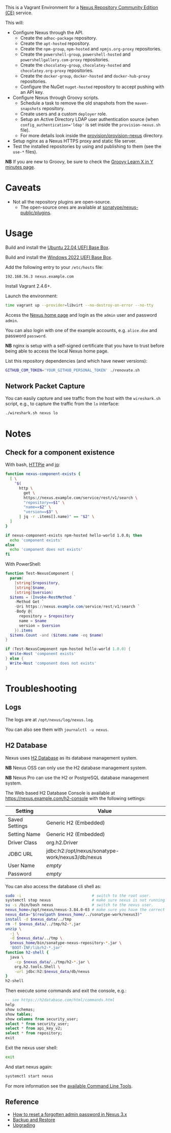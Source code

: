 This is a Vagrant Environment for a [Nexus Repository Community Edition (CE)](https://github.com/sonatype/nexus-public) service.

This will:

* Configure Nexus through the API.
  * Create the `adhoc-package` repository.
  * Create the `apt-hosted` repository.
  * Create the `npm-group`, `npm-hosted` and `npmjs.org-proxy` repositories.
  * Create the `powershell-group`, `powershell-hosted` and `powershellgallery.com-proxy` repositories.
  * Create the `chocolatey-group`, `chocolatey-hosted` and `chocolatey.org-proxy` repositories.
  * Create the `docker-group`, `docker-hosted` and `docker-hub-proxy` repositories.
  * Configure the NuGet `nuget-hosted` repository to accept pushing with an API key.
* Configure Nexus through Groovy scripts.
  * Schedule a task to remove the old snapshots from the `maven-snapshots` repository.
  * Create users and a custom `deployer` role.
  * Setup an Active Directory LDAP user authentication source (when `config_authentication='ldap'` is set inside the `provision-nexus.sh` file).
  * For more details look inside the [provision/provision-nexus](provision/provision-nexus) directory.
* Setup nginx as a Nexus HTTPS proxy and static file server.
* Test the installed repositories by using and publishing to them (see the `use-*` files).

**NB** If you are new to Groovy, be sure to check the [Groovy Learn X in Y minutes page](https://learnxinyminutes.com/docs/groovy/).


# Caveats

* Not all the repository plugins are open-source.
  * The open-source ones are available at [sonatype/nexus-public/plugins](https://github.com/sonatype/nexus-public/tree/master/plugins).


# Usage

Build and install the [Ubuntu 22.04 UEFI Base Box](https://github.com/rgl/ubuntu-vagrant).

Build and install the [Windows 2022 UEFI Base Box](https://github.com/rgl/windows-vagrant).

Add the following entry to your `/etc/hosts` file:

```
192.168.56.3 nexus.example.com
```

Install Vagrant 2.4.6+.

Launch the environment:

```bash
time vagrant up --provider=libvirt --no-destroy-on-error --no-tty
```

Access the [Nexus home page](https://nexus.example.com) and login as the `admin` user and password `admin`.

You can also login with one of the example accounts, e.g. `alice.doe` and password `password`.

**NB** nginx is setup with a self-signed certificate that you have to trust before being
able to access the local Nexus home page.

List this repository dependencies (and which have newer versions):

```bash
GITHUB_COM_TOKEN='YOUR_GITHUB_PERSONAL_TOKEN' ./renovate.sh
```

## Network Packet Capture

You can easily capture and see traffic from the host with the `wireshark.sh`
script, e.g., to capture the traffic from the `lo` interface:

```bash
./wireshark.sh nexus lo
```

# Notes

## Check for a component existence

With bash, [HTTPie](https://httpie.org/) and [jq](https://stedolan.github.io/jq/):

```bash
function nexus-component-exists {
  [ \
    "$(
      http \
        get \
        https://nexus.example.com/service/rest/v1/search \
        "repository==$1" \
        "name==$2" \
        "version==$3" \
      | jq -r .items[].name)" == "$2" \
  ]
}

if nexus-component-exists npm-hosted hello-world 1.0.0; then
  echo 'component exists'
else
  echo 'component does not exists'
fi
```

With PowerShell:

```powershell
function Test-NexusComponent {
  param(
    [string]$repository,
    [string]$name,
    [string]$version)
  $items = (Invoke-RestMethod `
    -Method Get `
    -Uri https://nexus.example.com/service/rest/v1/search `
    -Body @{
      repository = $repository
      name = $name
      version = $version
    }).items
  $items.Count -and ($items.name -eq $name)
}

if (Test-NexusComponent npm-hosted hello-world 1.0.0) {
  Write-Host 'component exists'
} else {
  Write-Host 'component does not exists'
}
```

# Troubleshooting

## Logs

The logs are at `/opt/nexus/log/nexus.log`.

You can also see them with `journalctl -u nexus`.

## H2 Database

Nexus uses [H2 Database](https://en.wikipedia.org/wiki/H2_(database)) as its database management system.

**NB** Nexus OSS can only use the H2 database management system.

**NB** Nexus Pro can use the H2 or PostgreSQL database management system.

The Web based H2 Database Console is available at https://nexus.example.com/h2-console with the following settings:

| Setting        | Value                                            |
|----------------|--------------------------------------------------|
| Saved Settings | Generic H2 (Embedded)                            |
| Setting Name   | Generic H2 (Embedded)                            |
| Driver Class   | org.h2.Driver                                    |
| JDBC URL       | jdbc:h2:/opt/nexus/sonatype-work/nexus3/db/nexus |
| User Name      | _empty_                                          |
| Password       | _empty_                                          |

You can also access the database cli shell as:

```bash
sudo -i                               # switch to the root user.
systemctl stop nexus                  # make sure nexus is not running while you use the database.
su -s /bin/bash nexus                 # switch to the nexus user.
nexus_home=/opt/nexus/nexus-3.84.0-03 # make sure you have the correct version here.
nexus_data="$(realpath $nexus_home/../sonatype-work/nexus3)"
install -d $nexus_data/../tmp
rm -f $nexus_data/../tmp/h2-*.jar
unzip \
  -j \
  -d $nexus_data/../tmp \
  $nexus_home/bin/sonatype-nexus-repository-*.jar \
  'BOOT-INF/lib/h2-*.jar'
function h2-shell {
  java \
    -cp $nexus_data/../tmp/h2-*.jar \
    org.h2.tools.Shell \
    -url jdbc:h2:$nexus_data/db/nexus
}
h2-shell
```

Then execute some commands and exit the console, e.g.:

```sql
-- see https://h2database.com/html/commands.html
help
show schemas;
show tables;
show columns from security_user;
select * from security_user;
select * from api_key_v2;
select * from repository;
exit
```

Exit the nexus user shell:

```bash
exit
```

And start nexus again:

```bash
systemctl start nexus
```

For more information see the [available Command Line Tools](https://h2database.com/html/tutorial.html#command_line_tools).

## Reference

* [How to reset a forgotten admin password in Nexus 3.x](https://support.sonatype.com/hc/en-us/articles/213467158-How-to-reset-a-forgotten-admin-password-in-Sonatype-Nexus-Repository-3)
* [Backup and Restore](https://help.sonatype.com/en/backup-and-restore.html)
* [Upgrading](https://help.sonatype.com/en/upgrade-nexus-repository.html)
